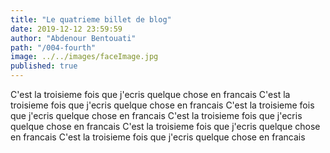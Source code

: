 ```yaml
---
title: "Le quatrieme billet de blog"
date: 2019-12-12 23:59:59
author: "Abdenour Bentouati"
path: "/004-fourth"
image: ../../images/faceImage.jpg
published: true
---
```


C'est la troisieme fois que j'ecris quelque chose en francais C'est la troisieme fois que j'ecris quelque chose en francais C'est la troisieme fois que j'ecris quelque chose en francais C'est la troisieme fois que j'ecris quelque chose en francais C'est la troisieme fois que j'ecris quelque chose en francais C'est la troisieme fois que j'ecris quelque chose en francais 